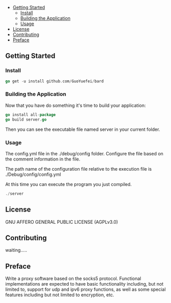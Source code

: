 - [Getting Started](#getting-started)
  + [Install](#install)
  + [Building the Application](#building-the-application)
  + [Usage](#usage)
- [License](#license)
- [Contributing](#contributing)
- [Preface](#preface)

## Getting Started

### Install

```go
go get -u install github.com/GuoYuefei/bard
```

### Building the Application

Now that you have do something it's time to build your application:

```go
go install all-package
go build server.go
```

Then you can see the executable file named server in your current folder.

### Usage

The config.yml file in the ./debug/config folder. Configure the file based on the comment information in the file. 

The path name of the configuration file relative to the execution file is ./Debug/config/config.yml

At this time you can execute the program you just compiled.

```go
./server 
```

## License

GNU AFFERO GENERAL PUBLIC LICENSE (AGPLv3.0)

## Contributing

waiting.....

## Preface

Write a proxy software based on the socks5 protocol. Functional implementations are expected to have basic functionality including, but not limited to, support for udp and ipv6 proxy functions, as well as some special features including but not limited to encryption, etc.